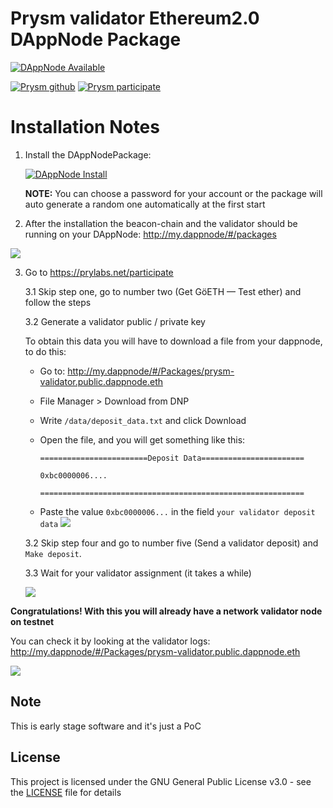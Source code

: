 # Prysm validator Ethereum2.0 DAppNode Package

[![DAppNode Available](https://img.shields.io/badge/DAppNode-Available-brightgreen.svg)](http://my.admin.dnp.dappnode.eth/#/installer/%2Fipfs%2FQmcdLWd6NEFdeMjNZL4FVqoepPa2tJ5um3vrdyRGApQMwW)

[![Prysm github](https://img.shields.io/badge/Prysm-Github-blue.svg)](https://alpha.prylabs.net/)
[![Prysm participate](https://img.shields.io/badge/Prysm-website-753a88.svg)](https://alpha.prylabs.net/participate)

# Installation Notes

1. Install the DAppNodePackage: 

   [![DAppNode Install](https://img.shields.io/badge/DAppNode-Install-blue.svg)](http://my.admin.dnp.dappnode.eth/#/installer/%2Fipfs%2FQmcdLWd6NEFdeMjNZL4FVqoepPa2tJ5um3vrdyRGApQMwW)

   **NOTE:** You can choose a password for your account or the package will auto generate a random one automatically at the first start

2. After the installation the beacon-chain and the validator should be running on your DAppNode: http://my.dappnode/#/packages

![](https://i.imgur.com/11y8pgQ.png)

3. Go to https://prylabs.net/participate

    3.1 Skip step one, go to number two (Get GöETH — Test ether) and follow the steps

    3.2 Generate a validator public / private key

    To obtain this data you will have to download a file from your dappnode, to do this:

    * Go to: http://my.dappnode/#/Packages/prysm-validator.public.dappnode.eth
    * File Manager > Download from DNP 
    * Write `/data/deposit_data.txt` and click Download
    * Open the file, and you will get something like this:

        ```
        ========================Deposit Data=======================

        0xbc0000006....

        ===========================================================
        ```
    * Paste the value `0xbc0000006...` in the field `your validator deposit data`
   ![](https://i.imgur.com/mZVLC6u.png)
   
    3.2 Skip step four and go to number five (Send a validator deposit) and `Make deposit`.

    3.3 Wait for your validator assignment (it takes a while)
    
    ![](https://i.imgur.com/fmDspYw.png)
    
    
**Congratulations! With this you will already have a network validator node on testnet**

You can check it by looking at the validator logs: http://my.dappnode/#/Packages/prysm-validator.public.dappnode.eth

![](https://i.imgur.com/Sfq88es.png)


## Note

This is early stage software and it's just a PoC

## License

This project is licensed under the GNU General Public License v3.0 - see the [LICENSE](LICENSE) file for details
